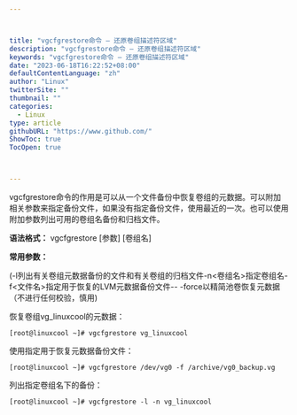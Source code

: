 ```yaml
---



title: "vgcfgrestore命令 – 还原卷组描述符区域"
description: "vgcfgrestore命令 – 还原卷组描述符区域"
keywords: "vgcfgrestore命令 – 还原卷组描述符区域"
date: "2023-06-18T16:22:52+08:00"
defaultContentLanguage: "zh"
author: "Linux"
twitterSite: ""
thumbnail: ""
categories:
  - Linux
type: article
githubURL: "https://www.github.com/"
ShowToc: true
TocOpen: true



---
```


vgcfgrestore命令的作用是可以从一个文件备份中恢复卷组的元数据。可以附加相关参数来指定备份文件，如果没有指定备份文件，使用最近的一次。也可以使用附加参数列出可用的卷组名备份和归档文件。

**语法格式：** vgcfgrestore [参数] [卷组名]

**常用参数：**

(-l列出有关卷组元数据备份的文件和有关卷组的归档文件-n<卷组名>指定卷组名-f<文件名>指定用于恢复的LVM元数据备份文件-- -force以精简池卷恢复元数据（不进行任何校验，慎用) 

恢复卷组vg_linuxcool的元数据：

```
[root@linuxcool ~]# vgcfgrestore vg_linuxcool
```

使用指定用于恢复元数据备份文件：

```
[root@linuxcool ~]# vgcfgrestore /dev/vg0 -f /archive/vg0_backup.vg
```

列出指定卷组名下的备份：

```
[root@linuxcool ~]# vgcfgrestore -l -n vg_linuxcool
```